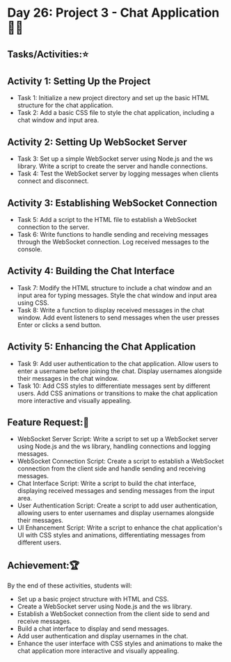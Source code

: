 # Day 26: Project 3 - Chat Application💬🔥
## Tasks/Activities:⭐
## Activity 1: Setting Up the Project

- Task 1: Initialize a new project directory and set up the basic HTML structure for the chat application.
- Task 2: Add a basic CSS file to style the chat application, including a chat window and input area.
## Activity 2: Setting Up WebSocket Server

- Task 3: Set up a simple WebSocket server using Node.js and the ws library. Write a script to create the server and handle connections.
- Task 4: Test the WebSocket server by logging messages when clients connect and disconnect.
## Activity 3: Establishing WebSocket Connection

- Task 5: Add a script to the HTML file to establish a WebSocket connection to the server.
- Task 6: Write functions to handle sending and receiving messages through the WebSocket connection. Log received messages to the console.
## Activity 4: Building the Chat Interface

- Task 7: Modify the HTML structure to include a chat window and an input area for typing messages. Style the chat window and input area using CSS.
- Task 8: Write a function to display received messages in the chat window. Add event listeners to send messages when the user presses Enter or clicks a send button.
## Activity 5: Enhancing the Chat Application

- Task 9: Add user authentication to the chat application. Allow users to enter a username before joining the chat. Display usernames alongside their messages in the chat window.
- Task 10: Add CSS styles to differentiate messages sent by different users. Add CSS animations or transitions to make the chat application more interactive and visually appealing.
## Feature Request:📲
- WebSocket Server Script: Write a script to set up a WebSocket server using Node.js and the ws library, handling connections and logging messages.
- WebSocket Connection Script: Create a script to establish a WebSocket connection from the client side and handle sending and receiving messages.
- Chat Interface Script: Write a script to build the chat interface, displaying received messages and sending messages from the input area.
- User Authentication Script: Create a script to add user authentication, allowing users to enter usernames and display usernames alongside their messages.
- UI Enhancement Script: Write a script to enhance the chat application's UI with CSS styles and animations, differentiating messages from different users.
## Achievement:🏆
By the end of these activities, students will:

- Set up a basic project structure with HTML and CSS.
- Create a WebSocket server using Node.js and the ws library.
- Establish a WebSocket connection from the client side to send and receive messages.
- Build a chat interface to display and send messages.
- Add user authentication and display usernames in the chat.
- Enhance the user interface with CSS styles and animations to make the chat application more interactive and visually appealing.
